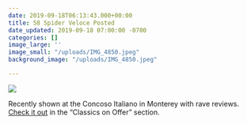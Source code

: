 ```yaml
---
date: 2019-09-18T06:13:43.000+00:00
title: 58 Spider Veloce Posted
date_updated: 2019-09-18 07:00:00 -0700
categories: []
image_large: ''
image_small: "/uploads/IMG_4850.jpeg"
background_image: "/uploads/IMG_4850.jpeg"

---
```

![]({{site.baseurl}}/uploads/IMG_4850.jpeg)

Recently shown at the Concoso Italiano in Monterey with rave reviews. [Check it out](/offers/1958-alfa-romeo-giulietta-spider-veloce/) in the “Classics on Offer” section. 